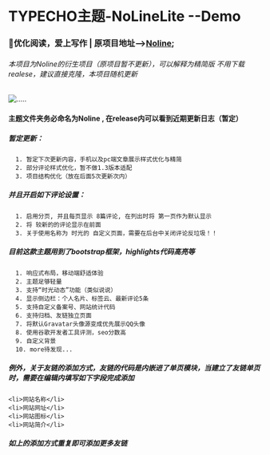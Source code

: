 # TYPECHO主题-NoLineLite   --Demo
###  💬优化阅读，爱上写作  |   原项目地址-->[Noline](https://github.com/qine233/NoLine-Typecho-theme);
###### 本项目为Noline的衍生项目（原项目暂不更新），可以解释为精简版 不用下载realese，建议直接克隆，本项目随机更新
 ![.....](https://img.shields.io/github/downloads/qine233/NoLineLite/total.svg?style=flat-square)
#### 主题文件夹务必命名为Noline , 在release内可以看到近期更新日志（暂定）
##### 暂定更新：
      1. 暂定下次更新内容，手机以及pc端文章展示样式优化与精简
      2. 部分评论样式优化，暂不做1.3版本适配
      3. 项目结构优化（放在后面5次更新次内）
##### 并且开启如下评论设置：
      1. 启用分页, 并且每页显示 8篇评论, 在列出时将 第一页作为默认显示
      2. 将 较新的的评论显示在前面
      3. 关于使用名称为 时光的 自定义页面，需要在后台中关闭评论反垃圾！！
##### 目前这款主题用到了bootstrap框架，highlights代码高亮等
      1. 响应式布局，移动端舒适体验
      2. 主题足够轻量
      3. 支持“时光动态”功能（类似说说）
      4. 显示侧边栏：个人名片、标签云、最新评论5条
      5. 支持自定义备案号、网站统计代码
      6. 支持归档、友链独立页面
      7. 将默认Gravatar头像源变成优先展示QQ头像
      8. 使用谷歌开发者工具评测，seo分数高
      9. 自定义背景
      10. more待发现...

##### 例外，关于友链的添加方式，友链的代码是内嵌进了单页模块，当建立了友链单页时，需要在编辑内填写如下字段完成添加
```
<li>网站名称</li>
<li>网站网址</li>
<li>网站图标</li>
<li>网站简介</li>
```
##### 如上的添加方式重复即可添加更多友链

